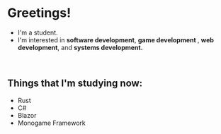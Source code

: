 <h1>Greetings!</h1>
<ul>
  <li>I'm a student.</li>
  <li>I'm interested in <strong>software development</strong>, <strong>game development </strong>, <strong>web development</strong>, and <strong>systems development.</strong></li>
</ul>
<br>
<h2>Things that I'm studying now:</h2>
<ul>
  <li>Rust </li>
  <li>C# </li>
  <li>Blazor</li>
  <li>Monogame Framework</li>
</ul>



<!--
**UrryPana/UrryPana** is a ✨ _special_ ✨ repository because its `README.md` (this file) appears on your GitHub profile.

Here are some ideas to get you started:

- 🔭 I’m currently working on ...
- 🌱 I’m currently learning ...
- 👯 I’m looking to collaborate on ...
- 🤔 I’m looking for help with ...
- 💬 Ask me about ...
- 📫 How to reach me: ...
- 😄 Pronouns: ...
- ⚡ Fun fact: ...
-->

